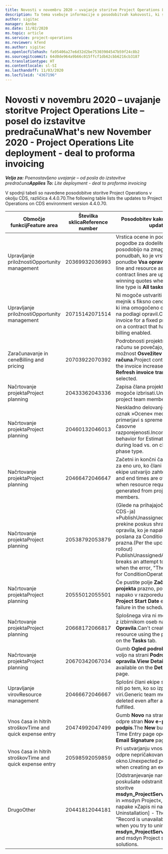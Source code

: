 ```yaml
---
title: Novosti v novembru 2020 – uvajanje storitve Project Operations Lite – posel do izstavitve predračuna
description: Ta tema vsebuje informacije o posodobitvah kakovosti, ki so na voljo v novembrski izdaji (2020) uvajanja storitve Project Operations – posel do izstavitve predračuna.
author: sigitac
manager: Annbe
ms.date: 11/02/2020
ms.topic: article
ms.service: project-operations
ms.reviewer: kfend
ms.author: sigitac
ms.openlocfilehash: fa95406a27e6d32d2be75303904547b59f24c8b2
ms.sourcegitcommit: 64d0de964a9b66c015ffcf1db62cbb6216cb3187
ms.translationtype: HT
ms.contentlocale: sl-SI
ms.lasthandoff: 11/03/2020
ms.locfileid: "4367196"
---
```

# <a name="whats-new-november-2020---project-operations-lite-deployment---deal-to-proforma-invoicing"></a><span data-ttu-id="f09d1-103">Novosti v novembru 2020 – uvajanje storitve Project Operations Lite – posel do izstavitve predračuna</span><span class="sxs-lookup"><span data-stu-id="f09d1-103">What's new November 2020 - Project Operations Lite deployment - deal to proforma invoicing</span></span>

<span data-ttu-id="f09d1-104">_**Velja za:** Poenostavljeno uvajanje – od posla do izstavitve predračuna_</span><span class="sxs-lookup"><span data-stu-id="f09d1-104">_**Applies To:** Lite deployment - deal to proforma invoicing_</span></span>

<span data-ttu-id="f09d1-105">V spodnji tabeli so navedene posodobitve storitve Project Operations v okolju CDS, različica 4.4.0.70.</span><span class="sxs-lookup"><span data-stu-id="f09d1-105">The following table lists the updates to Project Operations on CDS environment version 4.4.0.70.</span></span>

| <span data-ttu-id="f09d1-106">Območje funkcij</span><span class="sxs-lookup"><span data-stu-id="f09d1-106">Feature area</span></span>                 | <span data-ttu-id="f09d1-107">Številka sklica</span><span class="sxs-lookup"><span data-stu-id="f09d1-107">Reference number</span></span> | <span data-ttu-id="f09d1-108">Posodobitev kakovosti</span><span class="sxs-lookup"><span data-stu-id="f09d1-108">Quality update</span></span>                                                                                                                                                                    |
|------------------------------|------------------|-----------------------------------------------------------------------------------------------------------------------------------------------------------------------------------|
| <span data-ttu-id="f09d1-109">  Upravljanje priložnosti</span><span class="sxs-lookup"><span data-stu-id="f09d1-109">Opportunity management</span></span>       | <span data-ttu-id="f09d1-110">2036993</span><span class="sxs-lookup"><span data-stu-id="f09d1-110">2036993</span></span>          | <span data-ttu-id="f09d1-111">Vrstica ocene in podrobnosti pogodbe za dodelitev vira se posodobijo na zmagovalnih ponudbah, ko je vrsta vrstice ponudbe **Vsa opravila**.</span><span class="sxs-lookup"><span data-stu-id="f09d1-111">Estimate line and resource   assignment contract lines are updated on winning quotes when the quote line   type is **All tasks**.</span></span>                                                 |
| <span data-ttu-id="f09d1-112">  Upravljanje priložnosti</span><span class="sxs-lookup"><span data-stu-id="f09d1-112">Opportunity management</span></span>       | <span data-ttu-id="f09d1-113">2071514</span><span class="sxs-lookup"><span data-stu-id="f09d1-113">2071514</span></span>          | <span data-ttu-id="f09d1-114">Ni mogoče ustvariti računa za mejnik s fiksno ceno za pogodbo, ki ima omogočeno obračunavanje na podlagi opravil.</span><span class="sxs-lookup"><span data-stu-id="f09d1-114">Can't create an invoice for a   fixed price milestone on a contract that has task-based billing enabled.</span></span>                                                                          |
| <span data-ttu-id="f09d1-115">Zaračunavanje in cene</span><span class="sxs-lookup"><span data-stu-id="f09d1-115">Billing and pricing</span></span>          | <span data-ttu-id="f09d1-116">2070392</span><span class="sxs-lookup"><span data-stu-id="f09d1-116">2070392</span></span>          | <span data-ttu-id="f09d1-117">Podrobnosti projektne pogodbe na računu se povečajo, ko je izbrana možnost **Osvežitev transakcij računa**.</span><span class="sxs-lookup"><span data-stu-id="f09d1-117">Project contract lines on the   invoice increase every time **Refresh invoice transactions** is   selected.</span></span>                                                                       |
| <span data-ttu-id="f09d1-118">Načrtovanje projekta</span><span class="sxs-lookup"><span data-stu-id="f09d1-118">Project planning</span></span>             | <span data-ttu-id="f09d1-119">2043336</span><span class="sxs-lookup"><span data-stu-id="f09d1-119">2043336</span></span>          | <span data-ttu-id="f09d1-120">Zapisa člana projektne ekipe ni mogoče izbrisati.</span><span class="sxs-lookup"><span data-stu-id="f09d1-120">Unable to delete a project team member record.</span></span>                                                                                                                                    |
| <span data-ttu-id="f09d1-121">Načrtovanje projekta</span><span class="sxs-lookup"><span data-stu-id="f09d1-121">Project planning</span></span>             | <span data-ttu-id="f09d1-122">2046013</span><span class="sxs-lookup"><span data-stu-id="f09d1-122">2046013</span></span>          | <span data-ttu-id="f09d1-123">Neskladno delovanje za stolpce oznak »Ocene« med nalaganjem v primerjavi s spremembo vrste časovne razporejenosti.</span><span class="sxs-lookup"><span data-stu-id="f09d1-123">Inconsistent behavior for   Estimates tag columns during load vs. on change of time-phase type.</span></span>                                                                                   |
| <span data-ttu-id="f09d1-124">Načrtovanje projekta</span><span class="sxs-lookup"><span data-stu-id="f09d1-124">Project planning</span></span>             | <span data-ttu-id="f09d1-125">2046647</span><span class="sxs-lookup"><span data-stu-id="f09d1-125">2046647</span></span>          | <span data-ttu-id="f09d1-126">Začetni in končni čas se izklopita za eno uro, ko člani projektne ekipe ustvarijo zahteve za vir.</span><span class="sxs-lookup"><span data-stu-id="f09d1-126">Start and end times are off by   an hour when resource requirements are generated from project team members.</span></span>                                                                      |
| <span data-ttu-id="f09d1-127">Načrtovanje projekta</span><span class="sxs-lookup"><span data-stu-id="f09d1-127">Project planning</span></span>             | <span data-ttu-id="f09d1-128">2053879</span><span class="sxs-lookup"><span data-stu-id="f09d1-128">2053879</span></span>          | <span data-ttu-id="f09d1-129">(Glede na prihajajočo uvedbo CDS-ja) »PublishUnassignedAssignments« prekine poskus shranjevanja opravila, ko je napaka »Vrednost, poslana za ConditionOperator« prazna.</span><span class="sxs-lookup"><span data-stu-id="f09d1-129">(Per the upcoming CDS   rollout)   PublishUnassignedAssignments   breaks an attempt to save a task when  the error, "The   value passed for ConditionOperator.In is   empty."</span></span> |
| <span data-ttu-id="f09d1-130">Načrtovanje projekta</span><span class="sxs-lookup"><span data-stu-id="f09d1-130">Project planning</span></span>             | <span data-ttu-id="f09d1-131">2055501</span><span class="sxs-lookup"><span data-stu-id="f09d1-131">2055501</span></span>          | <span data-ttu-id="f09d1-132">Če pustite polje **Začetni datum projekta** prazno, povzročite napako v razporedu.</span><span class="sxs-lookup"><span data-stu-id="f09d1-132">Leaving the **Project Start   Date** empty causes a failure in the schedule.</span></span>                                                                                                      |
| <span data-ttu-id="f09d1-133">Načrtovanje projekta</span><span class="sxs-lookup"><span data-stu-id="f09d1-133">Project planning</span></span>             | <span data-ttu-id="f09d1-134">2066817</span><span class="sxs-lookup"><span data-stu-id="f09d1-134">2066817</span></span>          | <span data-ttu-id="f09d1-135">Splošnega vira ni mogoče ustvariti z izbirnikom oseb na zavihku **Opravila**.</span><span class="sxs-lookup"><span data-stu-id="f09d1-135">Can't create a generic   resource   using the people picker on   the **Tasks** tab.</span></span>                                                                                               |
| <span data-ttu-id="f09d1-136">Načrtovanje projekta</span><span class="sxs-lookup"><span data-stu-id="f09d1-136">Project planning</span></span>             | <span data-ttu-id="f09d1-137">2067034</span><span class="sxs-lookup"><span data-stu-id="f09d1-137">2067034</span></span>          | <span data-ttu-id="f09d1-138">Gumb **Ogled podrobnosti** ni na voljo na strani **Podrobnosti opravila**.</span><span class="sxs-lookup"><span data-stu-id="f09d1-138">**View Details** button isn't available on the **Details of Task** page.</span></span>                                                                                                         |
| <span data-ttu-id="f09d1-139">Upravljanje virov</span><span class="sxs-lookup"><span data-stu-id="f09d1-139">Resource management</span></span>          | <span data-ttu-id="f09d1-140">2046667</span><span class="sxs-lookup"><span data-stu-id="f09d1-140">2046667</span></span>          | <span data-ttu-id="f09d1-141">Splošni člani ekipe se ne izbrišejo niti po tem, ko so izpolnjeni vsi viri.</span><span class="sxs-lookup"><span data-stu-id="f09d1-141">Generic team members aren't   deleted even after all resources are fulfilled.</span></span>                                                                                                     |
| <span data-ttu-id="f09d1-142">Vnos časa in hitrih stroškov</span><span class="sxs-lookup"><span data-stu-id="f09d1-142">Time and quick expense entry</span></span> | <span data-ttu-id="f09d1-143">2047499</span><span class="sxs-lookup"><span data-stu-id="f09d1-143">2047499</span></span>          | <span data-ttu-id="f09d1-144">Gumb **Novo** na strani »Vnos časa« odpre stran **Nov e-poštni podpis**.</span><span class="sxs-lookup"><span data-stu-id="f09d1-144">The **New** button on the Time   Entry page opens the **New Email Signature** page.</span></span>                                                                                               |
| <span data-ttu-id="f09d1-145">Vnos časa in hitrih stroškov</span><span class="sxs-lookup"><span data-stu-id="f09d1-145">Time and quick expense entry</span></span> | <span data-ttu-id="f09d1-146">2059859</span><span class="sxs-lookup"><span data-stu-id="f09d1-146">2059859</span></span>          | <span data-ttu-id="f09d1-147">Pri ustvarjanju vnosa stroškov se odpre nepričakovano pojavno okno.</span><span class="sxs-lookup"><span data-stu-id="f09d1-147">Unexpected   pop-up opens when creating an expense entry.</span></span>                                                                                                                         |
| <span data-ttu-id="f09d1-148">Drugo</span><span class="sxs-lookup"><span data-stu-id="f09d1-148">Other</span></span>                        | <span data-ttu-id="f09d1-149">2044181</span><span class="sxs-lookup"><span data-stu-id="f09d1-149">2044181</span></span>          | <span data-ttu-id="f09d1-150">[Odstranjevanje naročilnice] Ko poskušate odstraniti osnovni rešitvi storitve **msdyn_ProjectServiceCore_Patch** in »msdyn Project«, pride do napake »Zapis ni na voljo«.</span><span class="sxs-lookup"><span data-stu-id="f09d1-150">[PO Uninstallation] - The error,   "Record is unavailable" occurs when you try to uninstall   **msdyn_ProjectServiceCore_Patch** and msdyn Project service core solutions.</span></span>        |
